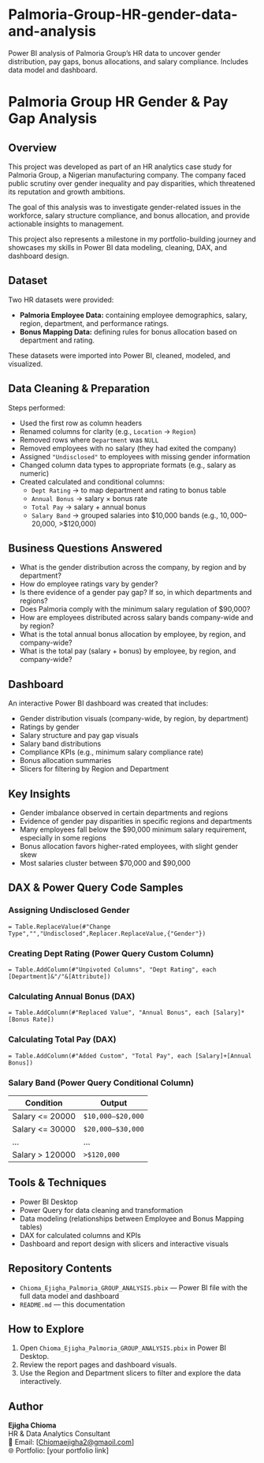# Palmoria-Group-HR-gender-data-and-analysis
Power BI analysis of Palmoria Group’s HR data to uncover gender distribution, pay gaps, bonus allocations, and salary compliance. Includes data model and dashboard.
# Palmoria Group HR Gender & Pay Gap Analysis

## Overview

This project was developed as part of an HR analytics case study for Palmoria Group, a Nigerian manufacturing company. The company faced public scrutiny over gender inequality and pay disparities, which threatened its reputation and growth ambitions.

The goal of this analysis was to investigate gender-related issues in the workforce, salary structure compliance, and bonus allocation, and provide actionable insights to management.

This project also represents a milestone in my portfolio-building journey and showcases my skills in Power BI data modeling, cleaning, DAX, and dashboard design.

## Dataset

Two HR datasets were provided:
- **Palmoria Employee Data:** containing employee demographics, salary, region, department, and performance ratings.
- **Bonus Mapping Data:** defining rules for bonus allocation based on department and rating.

These datasets were imported into Power BI, cleaned, modeled, and visualized.

## Data Cleaning & Preparation

Steps performed:
- Used the first row as column headers
- Renamed columns for clarity (e.g., `Location` → `Region`)
- Removed rows where `Department` was `NULL`
- Removed employees with no salary (they had exited the company)
- Assigned `"Undisclosed"` to employees with missing gender information
- Changed column data types to appropriate formats (e.g., salary as numeric)
- Created calculated and conditional columns:
  - `Dept Rating` → to map department and rating to bonus table
  - `Annual Bonus` → salary × bonus rate
  - `Total Pay` → salary + annual bonus
  - `Salary Band` → grouped salaries into $10,000 bands (e.g., $10,000–$20,000, >$120,000)

## Business Questions Answered

- What is the gender distribution across the company, by region and by department?
- How do employee ratings vary by gender?
- Is there evidence of a gender pay gap? If so, in which departments and regions?
- Does Palmoria comply with the minimum salary regulation of $90,000?
- How are employees distributed across salary bands company-wide and by region?
- What is the total annual bonus allocation by employee, by region, and company-wide?
- What is the total pay (salary + bonus) by employee, by region, and company-wide?

## Dashboard

An interactive Power BI dashboard was created that includes:
- Gender distribution visuals (company-wide, by region, by department)
- Ratings by gender
- Salary structure and pay gap visuals
- Salary band distributions
- Compliance KPIs (e.g., minimum salary compliance rate)
- Bonus allocation summaries
- Slicers for filtering by Region and Department

## Key Insights

- Gender imbalance observed in certain departments and regions
- Evidence of gender pay disparities in specific regions and departments
- Many employees fall below the $90,000 minimum salary requirement, especially in some regions
- Bonus allocation favors higher-rated employees, with slight gender skew
- Most salaries cluster between $70,000 and $90,000

## DAX & Power Query Code Samples

### Assigning Undisclosed Gender
```powerquery
= Table.ReplaceValue(#"Change Type","","Undisclosed",Replacer.ReplaceValue,{"Gender"})
```

### Creating Dept Rating (Power Query Custom Column)
```powerquery
= Table.AddColumn(#"Unpivoted Columns", "Dept Rating", each [Department]&"/"&[Attribute])
```

### Calculating Annual Bonus (DAX)
```DAX
= Table.AddColumn(#"Replaced Value", "Annual Bonus", each [Salary]*[Bonus Rate])
```

### Calculating Total Pay (DAX)
```DAX
= Table.AddColumn(#"Added Custom", "Total Pay", each [Salary]+[Annual Bonus])
```

### Salary Band (Power Query Conditional Column)

| Condition           | Output            |
|----------------------|-------------------|
| Salary <= 20000     | `$10,000–$20,000` |
| Salary <= 30000     | `$20,000–$30,000` |
| …                   | …                 |
| Salary > 120000     | `>$120,000`       |

## Tools & Techniques

- Power BI Desktop
- Power Query for data cleaning and transformation
- Data modeling (relationships between Employee and Bonus Mapping tables)
- DAX for calculated columns and KPIs
- Dashboard and report design with slicers and interactive visuals

## Repository Contents

- `Chioma_Ejigha_Palmoria_GROUP_ANALYSIS.pbix` — Power BI file with the full data model and dashboard
- `README.md` — this documentation

## How to Explore

1. Open `Chioma_Ejigha_Palmoria_GROUP_ANALYSIS.pbix` in Power BI Desktop.
2. Review the report pages and dashboard visuals.
3. Use the Region and Department slicers to filter and explore the data interactively.

## Author

**Ejigha Chioma**  
HR & Data Analytics Consultant  
📧 Email: [Chiomaejigha2@gmaoil.com]  
🌐 Portfolio: [your portfolio link]
